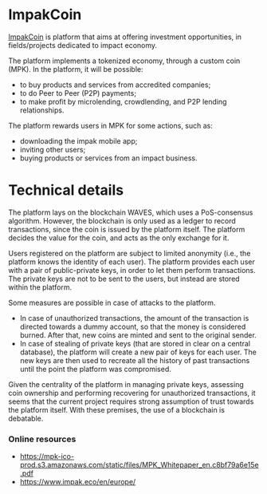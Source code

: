 # ImpakCoin 

[ImpakCoin](https://mpk.impak.eco/en/) is platform that aims at offering investment opportunities, in fields/projects dedicated to impact economy.

The platform implements a tokenized economy, through a custom coin (MPK). In the platform, it will be possible:  
* to buy products and services from accredited companies;
* to do Peer to Peer (P2P) payments;
* to make profit by microlending, crowdlending, and P2P lending relationships.

The platform rewards users in MPK for some actions, such as:
* downloading the impak mobile app;
* inviting other users;
* buying products or services from an impact business.

# Technical details
The platform lays on the blockchain WAVES, which uses a PoS-consensus algorithm.
However, the blockchain is only used as a ledger to record transactions, since the coin is issued by the platform itself.
The platform decides the value for the coin, and acts as the only exchange for it. 

Users registered on the platform are subject to limited anonymity (i.e., the platform knows the identity of each user).
The platform provides each user with a pair of public-private keys, in order to let them perform transactions.
The private keys are not to be sent to the users, but instead are stored within the platform.

Some measures are possible in case of attacks to the platform.
* In case of unauthorized transactions, the amount of the transaction is directed towards a dummy account, so that the money is considered burned. After that, new coins are minted and sent to the original sender.
* In case of stealing of private keys (that are stored in clear on a central database), the platform will create a new pair of keys for each user. The new keys are then used to recreate all the history of past transactions until the point the platform was compromised.

Given the centrality of the platform in managing private keys, assessing coin ownership and performing recovering for unauthorized transactions, it seems that the current project requires strong assumption of trust towards the platform itself. With these premises, the use of a blockchain is debatable.

### Online resources
* https://mpk-ico-prod.s3.amazonaws.com/static/files/MPK_Whitepaper_en.c8bf79a6e15e.pdf
* https://www.impak.eco/en/europe/
